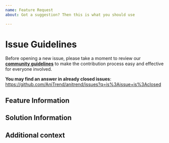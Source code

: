 ```yaml
---
name: Feature Request
about: Got a suggestion? Then this is what you should use

---
```


# Issue Guidelines

Before opening a new issue, please take a moment to review our [**community guidelines**](https://github.com/AniTrend/anitrend/blob/master/CONTRIBUTING.md) to make the contribution process easy and effective for everyone involved.

**You may find an answer in already closed issues**:
https://github.com/AniTrend/anitrend/issues?q=is%3Aissue+is%3Aclosed


## Feature Information
<!-- Is your feature request related to a problem? Please describe. -->


## Solution Information
<!-- Describe the solution you'd like, A clear and concise description of what you want to happen. -->


## Additional context
<!-- Add any other context or screenshots about the feature request here. -->
